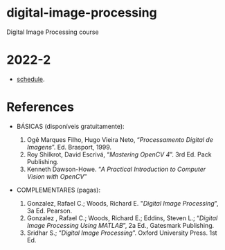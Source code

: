 # digital-image-processing
Digital Image Processing course

# 2022-2

- [schedule](https://docs.google.com/spreadsheets/d/1VDWdZzUZELKAyGlEghDPtEmlzUlxEfJmx1Y_o_ibkO0/edit?usp=sharing).

# References

- BÁSICAS (disponíveis gratuitamente):
    1. Ogê Marques Filho, Hugo Vieira Neto, “_Processamento Digital de Imagens_”. Ed. Brasport, 1999.
    1. Roy Shilkrot, David Escrivá, “_Mastering OpenCV 4_”. 3rd Ed. Pack Publishing.
    1. Kenneth Dawson-Howe. “_A Practical Introduction to Computer Vision with OpenCV_”

- COMPLEMENTARES (pagas):
    1. Gonzalez, Rafael C.; Woods, Richard E. "_Digital Image Processing_", 3a Ed. Pearson.
    1. Gonzalez , Rafael C.; Woods, Richard E.; Eddins, Steven L.; “_Digital Image Processing Using MATLAB_”, 2a Ed., Gatesmark Publishing.
    1. Sridhar S.; “_Digital Image Processing_”. Oxford University Press. 1st Ed.
